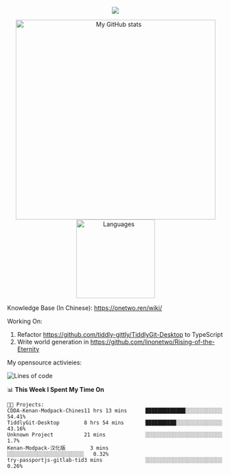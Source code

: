 <a href="https://github.com/linonetwo">
    <p align="center">
        <img src="https://github-profile-trophy.vercel.app/?username=linonetwo&column=7&theme=onedark"/>
    </p>
</a>
<a align="center" href="https://github.com/linonetwo">
  <p align="center">
    <img src="https://github-readme-stats.vercel.app/api?username=linonetwo&show_icons=true&count_private=true" alt="My GitHub stats" width="465"/>
    <img src="https://github-readme-stats.vercel.app/api/top-langs/?username=linonetwo&layout=compact&langs_count=10" alt="Languages" height="183">
  </p>
</a>

Knowledge Base (In Chinese): https://onetwo.ren/wiki/

Working On: 

1. Refactor https://github.com/tiddly-gittly/TiddlyGit-Desktop to TypeScript
1. Write world generation in https://github.com/linonetwo/Rising-of-the-Eternity

My opensource activieies:

<!--START_SECTION:waka-->
![Lines of code](https://img.shields.io/badge/From%20Hello%20World%20I%27ve%20Written-2.5%20million%20lines%20of%20code-blue)

📊 **This Week I Spent My Time On** 

```text
🐱‍💻 Projects: 
CDDA-Kenan-Modpack-Chines11 hrs 13 mins      █████████████░░░░░░░░░░░░   54.41% 
TiddlyGit-Desktop        8 hrs 54 mins       ██████████░░░░░░░░░░░░░░░   43.16% 
Unknown Project          21 mins             ░░░░░░░░░░░░░░░░░░░░░░░░░   1.7% 
Kenan-Modpack-汉化版        3 mins              ░░░░░░░░░░░░░░░░░░░░░░░░░   0.32% 
try-passportjs-gitlab-tid3 mins              ░░░░░░░░░░░░░░░░░░░░░░░░░   0.26%

```


<!--END_SECTION:waka-->
